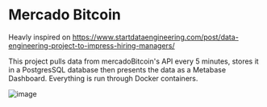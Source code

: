 # Mercado Bitcoin
Heavly inspired on https://www.startdataengineering.com/post/data-engineering-project-to-impress-hiring-managers/

This project pulls data from mercadoBitcoin's API every 5 minutes, stores it in a PostgresSQL database then presents the data as a Metabase Dashboard.
Everything is run through Docker containers.

![image](https://user-images.githubusercontent.com/69370411/142881134-2d772ab5-497c-4423-9291-448d44eae067.png)
